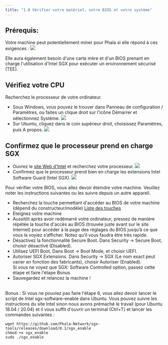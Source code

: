 ```yaml
---
title: "1.0 Vérifier votre matériel, votre BIOS et votre système"
---
```



## Prérequis:

Votre machine peut potentiellement miner pour Phala si elle répond à ces exigences :
![](/images/docs/poc4-fr/prérequis.png)

Elle aura également besoin d'une carte mère et d'un BIOS prenant en charge l'utilisation d'Intel SGX pour exécuter un environnement sécurisé (TEE).



## Vérifiez votre CPU
Recherchez le processeur de votre ordinateur. 
- Sous Windows, vous pouvez le trouver dans Panneau de configuration / Paramètres, ou faites un clique droit sur l'icône Démarrer et sélectionnez Système. 
![](/images/docs/poc4-fr/winCPU.png)
- Sur Ubuntu, cliquez dans le coin supérieur droit, choisissez Paramètres, puis A propos.
![](/images/docs/poc4-fr/unbuntuCPU.png)
## Confirmez que le processeur prend en charge SGX
- Ouvrez le [site Web d'Intel](https://www.intel.com/content/www/us/en/search.html?ws=text#t=All) et recherchez votre processeur.
![](/images/docs/poc4-fr/intel_search_cpu.png)
- Confirmez que le processeur prend bien en charge les extensions Intel Software Guard (Intel SGX).
![](/images/docs/poc4-fr/security_intel_sgx.png)

Pour vérifier votre BIOS, vous allez devoir éteindre votre machine. Veuillez noter les instructions suivantes ou les suivre depuis un autre appareil.
- Recherchez la touche permettant d'accéder au BIOS de votre machine (dépend du constructeur/modèle) [Liste des touches](https://www.malekal.com/liste-touches-acces-bios-boot-menu-constructeur/)
- Eteignez votre machine
- Aussitôt après avoir redémarré votre ordinateur, pressez de manière répétée la touche d'accès au BIOS (trouvée juste avant sur le site Internet) pour accéder à la page des réglages du BIOS jusqu’à ce que vous la voyiez s’afficher. Notez qu’il vous faudra être très rapide. 
- Désactivez la fonctionnalité Secure Boot. Dans Security -> Secure Boot, choisir désactivé (Disabled).
- Utilisez UEFI Boot. Dans Boot -> Boot Mode, et choisir UEFI.
- Autoriser SGX Extensions. Dans Security -> SGX (Le nom exact peut varier en fonction des fabricants), choisir Autoriser (Enabled).<br/>
Si vous ne voyez que SGX: Software Controlled option, passez cette étape et faire l'étape Bonus
- Sauvegardez et relancez la machine !

<br/>
Bonus : Si vous ne pouviez pas faire l'étape 6, vous allez devoir lancer le script de Intel sgx-software-enable dans Ubuntu.
Vous pouvez suivre les instructions du site Intel sinon nous avons prémaché le travail (pour Ubuntu 18.04 / 20.04) et il vous suffit d'ouvrir un terminal (Ctrl+T) et lancer les commandes suivantes :

`wget https://github.com/Phala-Network/sgx-tools/releases/download/0.1/sgx_enable`<br/>
`chmod +x sgx_enable`<br/>
`sudo ./sgx_enable`



